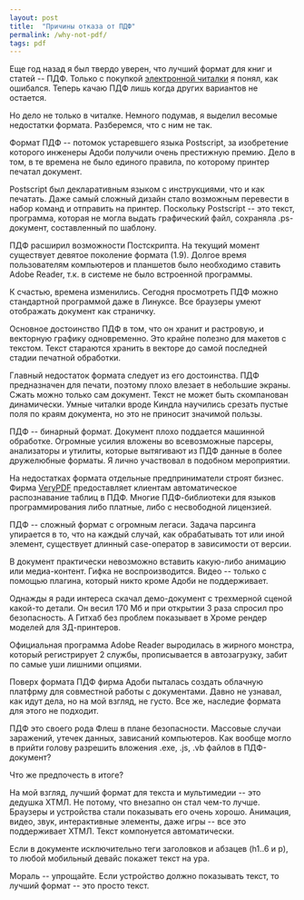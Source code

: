 ```yaml
---
layout: post
title:  "Причины отказа от ПДФ"
permalink: /why-not-pdf/
tags: pdf
---
```


Еще год назад я был твердо уверен, что лучший формат для книг и статей --
ПДФ. Только с покупкой [электронной читалки](/kindle) я понял, как
ошибался. Теперь качаю ПДФ лишь когда других вариантов не остается.

Но дело не только в читалке. Немного подумав, я выделил весомые недостатки
формата. Разберемся, что с ним не так.

Формат ПДФ -- потомок устаревшего языка Postscript, за изобретение которого
инженеры Адоби получили очень престижную премию. Дело в том, в те времена не
было единого правила, по которому принтер печатал документ.

Postscript был декларативным языком с инструкциями, что и как печатать. Даже
самый сложный дизайн стало возможным перевести в набор команд и отправить на
принтер. Поскольку Postscript -- это текст, программа, которая не могла выдать
графический файл, сохраняла .ps-документ, составленный по шаблону.

ПДФ расширил возможности Постскрипта. На текущий момент существует девятое
поколение формата (1.9). Долгое время пользователям компьютеров и планшетов было
необходимо ставить Adobe Reader, т.к. в системе не было встроенной программы.

К счастью, времена изменились. Сегодня просмотреть ПДФ можно стандартной
программой даже в Линуксе. Все браузеры умеют отображать документ как страничку.

Основное достоинство ПДФ в том, что он хранит и растровую, и векторную графику
одновременно. Это крайне полезно для макетов с текстом. Текст стараются хранить
в векторе до самой последней стадии печатной обработки.

Главный недостаток формата следует из его достоинства. ПДФ предназначен для
печати, поэтому плохо влезает в небольшие экраны. Сжать можно только сам
документ. Текст не может быть скомпанован динамически. Умные читалки вроде
Киндла научились срезать пустые поля по краям документа, но это не приносит
значимой пользы.

ПДФ -- бинарный формат. Документ плохо поддается машинной обработке. Огромные
усилия вложены во всевозможные парсеры, анализаторы и утилиты, которые
вытягивают из ПДФ данные в более дружелюбные форматы. Я лично участвовал в
подобном мероприятии.

На недостатках формата отдельные предприниматели строят бизнес. Фирма
[VeryPDF](http://www.verypdf.com/) предоставляет клиентам автоматическое
распознавание таблиц в ПДФ. Многие ПДФ-библиотеки для языков программирования
либо платные, либо с несвободной лицензией.

ПДФ -- сложный формат с огромным легаси. Задача парсинга упирается в то, что на
каждый случай, как обрабатывать тот или иной элемент, существует длинный
case-оператор в зависимости от версии.

В документ практически невозможно вставить какую-либо анимацию или
медиа-контент. Гифка не воспроизводится. Видео -- только с помощью плагина,
который никто кроме Адоби не поддерживает.

Однажды я ради интереса скачал демо-документ с трехмерной сценой какой-то
детали. Он весил 170 Мб и при открытии 3 раза спросил про безопасность. А Гитхаб
без проблем показывает в Хроме рендер моделей для 3Д-принтеров.

Официальная программа Adobe Reader выродилась в жирного монстра, который
регистрирует 2 службы, прописывается в автозагрузку, забит по самые уши лишними
опциями.

Поверх формата ПДФ фирма Адоби пыталась создать облачную платфрму для совместной
работы с документами. Давно не узнавал, как идут дела, но на мой взгляд, не
густо. Все же, наследие формата для этого не подходит.

ПДФ это своего рода Флеш в плане безопасности. Массовые случаи заражений, утечек
данных, зависаний компьютеров. Как вообще могло в прийти голову разрешить
вложения .exe, .js, .vb файлов в ПДФ-документ?

Что же предпочесть в итоге?

На мой взгляд, лучший формат для текста и мультимедии -- это дедушка ХТМЛ. Не
потому, что внезапно он стал чем-то лучше. Браузеры и устройства стали
показывать его очень хорошо. Анимация, видео, звук, интерактивные элементы, даже
игры -- все это поддерживает ХТМЛ. Текст компонуется автоматически.

Если в документе исключительно теги заголовков и абзацев (h1..6 и p), то любой
мобильный девайс покажет текст на ура.

Мораль -- упрощайте. Если устройство должно показывать текст, то лучший формат
-- это просто текст.
